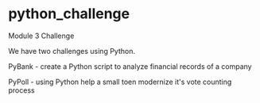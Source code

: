 # python_challenge
Module 3 Challenge

We have two challenges using Python.  

PyBank - create a Python script to analyze financial records of a company

PyPoll - using Python help a small toen modernize it's vote counting process


